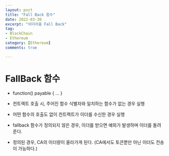 ```yaml
---
layout: post
title: "Fall Back 함수"
date: 2022-03-30
excerpt: "이더리움 Fall Back"
tag:
- BlockChain
- Ethereum
category: [Ethereum]
comments: true

---
```


# FallBack 함수

- function() payable { ... }

- 컨트랙트 호출 시, 주어진 함수 식별자와 일치하는 함수가 없는 경우 실행
- 어떤 함수의 호출도 없이 컨트랙트가 이더를 수신한 경우 실행
- fallback 함수가 정의되지 않은 경우, 이더를 받으면 예외가 발생하며 이더를 돌려준다.
- 정의된 경우, CA의 이더량이 올라가게 된다. (CA에서도 토큰뿐만 아닌 이더도 전송이 가능하다.)